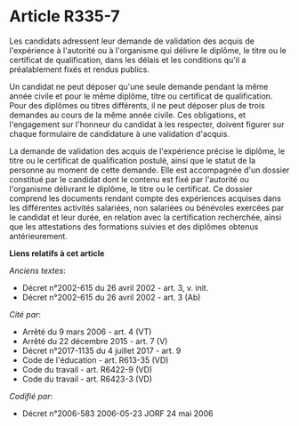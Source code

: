 # Article R335-7

Les candidats adressent leur demande de validation des acquis de l'expérience à l'autorité ou à l'organisme qui délivre le
diplôme, le titre ou le certificat de qualification, dans les délais et les conditions qu'il a préalablement fixés et rendus
publics.

Un candidat ne peut déposer qu'une seule demande pendant la même année civile et pour le même diplôme, titre ou certificat de
qualification. Pour des diplômes ou titres différents, il ne peut déposer plus de trois demandes au cours de la même année
civile. Ces obligations, et l'engagement sur l'honneur du candidat à les respecter, doivent figurer sur chaque formulaire de
candidature à une validation d'acquis.

La demande de validation des acquis de l'expérience précise le diplôme, le titre ou le certificat de qualification postulé,
ainsi que le statut de la personne au moment de cette demande. Elle est accompagnée d'un dossier constitué par le candidat
dont le contenu est fixé par l'autorité ou l'organisme délivrant le diplôme, le titre ou le certificat. Ce dossier comprend
les documents rendant compte des expériences acquises dans les différentes activités salariées, non salariées ou bénévoles
exercées par le candidat et leur durée, en relation avec la certification recherchée, ainsi que les attestations des
formations suivies et des diplômes obtenus antérieurement.

**Liens relatifs à cet article**

_Anciens textes_:

  - Décret n°2002-615 du 26 avril 2002 - art. 3, v. init.
  - Décret n°2002-615 du 26 avril 2002 - art. 3 (Ab)

_Cité par_:

  - Arrêté du 9 mars 2006 - art. 4 (VT)
  - Arrêté du 22 décembre 2015 - art. 7 (V)
  - Décret n°2017-1135 du 4 juillet 2017 - art. 9
  - Code de l'éducation - art. R613-35 (VD)
  - Code du travail - art. R6422-9 (VD)
  - Code du travail - art. R6423-3 (VD)

_Codifié par_:

  - Décret n°2006-583 2006-05-23 JORF 24 mai 2006
